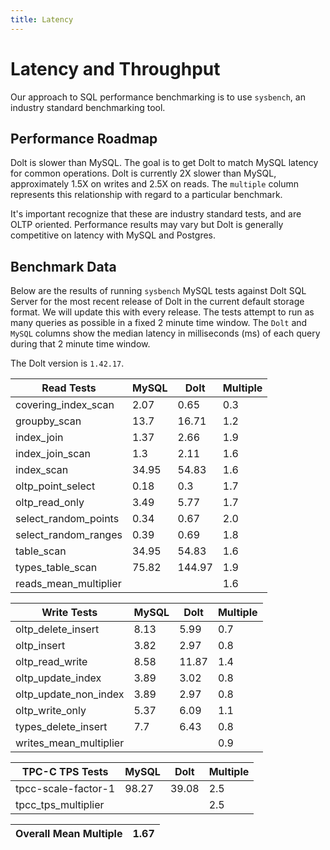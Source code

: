 ```yaml
---
title: Latency
---
```


# Latency and Throughput

Our approach to SQL performance benchmarking is to use `sysbench`, an
industry standard benchmarking tool.

## Performance Roadmap

Dolt is slower than MySQL. The goal is to get Dolt to match 
MySQL latency for common operations. Dolt is currently 2X slower 
than MySQL, approximately 1.5X on writes and 2.5X on reads. The 
`multiple` column represents this relationship with regard to a 
particular benchmark.

It's important recognize that these are industry standard tests, and
are OLTP oriented. Performance results may vary but Dolt is 
generally competitive on latency with MySQL and Postgres.

## Benchmark Data

Below are the results of running `sysbench` MySQL tests against Dolt
SQL Server for the most recent release of Dolt in the current default 
storage format. We will update this with every release. The tests 
attempt to run as many queries as possible in a fixed 2 minute time 
window. The `Dolt` and `MySQL` columns show the median latency in 
milliseconds (ms) of each query during that 2 minute time window.

The Dolt version is `1.42.17`.

<!-- START___DOLT___LATENCY_RESULTS_TABLE -->
|       Read Tests        | MySQL |  Dolt  | Multiple |
|-------------------------|-------|--------|----------|
| covering\_index\_scan   |  2.07 |   0.65 |      0.3 |
| groupby\_scan           |  13.7 |  16.71 |      1.2 |
| index\_join             |  1.37 |   2.66 |      1.9 |
| index\_join\_scan       |   1.3 |   2.11 |      1.6 |
| index\_scan             | 34.95 |  54.83 |      1.6 |
| oltp\_point\_select     |  0.18 |    0.3 |      1.7 |
| oltp\_read\_only        |  3.49 |   5.77 |      1.7 |
| select\_random\_points  |  0.34 |   0.67 |      2.0 |
| select\_random\_ranges  |  0.39 |   0.69 |      1.8 |
| table\_scan             | 34.95 |  54.83 |      1.6 |
| types\_table\_scan      | 75.82 | 144.97 |      1.9 |
| reads\_mean\_multiplier |       |        |      1.6 |

|       Write Tests        | MySQL | Dolt  | Multiple |
|--------------------------|-------|-------|----------|
| oltp\_delete\_insert     |  8.13 |  5.99 |      0.7 |
| oltp\_insert             |  3.82 |  2.97 |      0.8 |
| oltp\_read\_write        |  8.58 | 11.87 |      1.4 |
| oltp\_update\_index      |  3.89 |  3.02 |      0.8 |
| oltp\_update\_non\_index |  3.89 |  2.97 |      0.8 |
| oltp\_write\_only        |  5.37 |  6.09 |      1.1 |
| types\_delete\_insert    |   7.7 |  6.43 |      0.8 |
| writes\_mean\_multiplier |       |       |      0.9 |

|    TPC-C TPS Tests    | MySQL | Dolt  | Multiple |
|-----------------------|-------|-------|----------|
| tpcc-scale-factor-1   | 98.27 | 39.08 |      2.5 |
| tpcc\_tps\_multiplier |       |       |      2.5 |

| Overall Mean Multiple | 1.67 |
|-----------------------|------|
<!-- END___DOLT___LATENCY_RESULTS_TABLE -->
<br/>